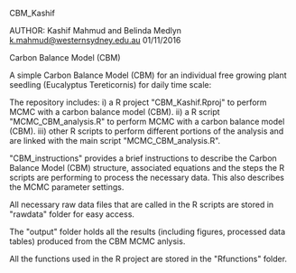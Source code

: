 CBM_Kashif

AUTHOR: Kashif Mahmud and Belinda Medlyn
k.mahmud@westernsydney.edu.au
01/11/2016

Carbon Balance Model (CBM)

A simple Carbon Balance Model (CBM) for an individual free growing plant seedling (Eucalyptus Tereticornis) for daily time scale:

The repository includes: 
i) a R project "CBM_Kashif.Rproj" to perform MCMC with a carbon balance model (CBM). 
ii) a R script "MCMC_CBM_analysis.R" to perform MCMC with a carbon balance model (CBM). 
iii) other R scripts to perform different portions of the analysis and are linked with the main script "MCMC_CBM_analysis.R".

"CBM_instructions" provides a brief instructions to describe the Carbon Balance Model (CBM) structure, associated equations and the steps the R scripts are performing to process the necessary data. This also describes the MCMC parameter settings.

All necessary raw data files that are called in the R scripts are stored in "rawdata" folder for easy access.

The "output" folder holds all the results (including figures, processed data tables) produced from the CBM MCMC anlysis. 

All the functions used in the R project are stored in the "Rfunctions" folder.
